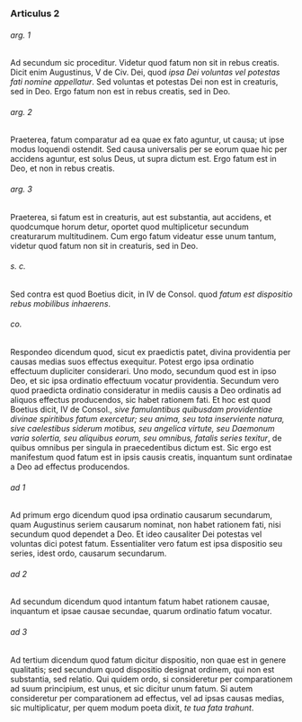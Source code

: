 ### Articulus 2

###### arg. 1
Ad secundum sic proceditur. Videtur quod fatum non sit in rebus creatis. Dicit enim Augustinus, V de Civ. Dei, quod *ipsa Dei voluntas vel potestas fati nomine appellatur*. Sed voluntas et potestas Dei non est in creaturis, sed in Deo. Ergo fatum non est in rebus creatis, sed in Deo.

###### arg. 2
Praeterea, fatum comparatur ad ea quae ex fato aguntur, ut causa; ut ipse modus loquendi ostendit. Sed causa universalis per se eorum quae hic per accidens aguntur, est solus Deus, ut supra dictum est. Ergo fatum est in Deo, et non in rebus creatis.

###### arg. 3
Praeterea, si fatum est in creaturis, aut est substantia, aut accidens, et quodcumque horum detur, oportet quod multiplicetur secundum creaturarum multitudinem. Cum ergo fatum videatur esse unum tantum, videtur quod fatum non sit in creaturis, sed in Deo.

###### s. c.
Sed contra est quod Boetius dicit, in IV de Consol. quod *fatum est dispositio rebus mobilibus inhaerens*.

###### co.
Respondeo dicendum quod, sicut ex praedictis patet, divina providentia per causas medias suos effectus exequitur. Potest ergo ipsa ordinatio effectuum dupliciter considerari. Uno modo, secundum quod est in ipso Deo, et sic ipsa ordinatio effectuum vocatur providentia. Secundum vero quod praedicta ordinatio consideratur in mediis causis a Deo ordinatis ad aliquos effectus producendos, sic habet rationem fati. Et hoc est quod Boetius dicit, IV de Consol., *sive famulantibus quibusdam providentiae divinae spiritibus fatum exercetur; seu anima, seu tota inserviente natura, sive caelestibus siderum motibus, seu angelica virtute, seu Daemonum varia solertia, seu aliquibus eorum, seu omnibus, fatalis series texitur*, de quibus omnibus per singula in praecedentibus dictum est. Sic ergo est manifestum quod fatum est in ipsis causis creatis, inquantum sunt ordinatae a Deo ad effectus producendos.

###### ad 1
Ad primum ergo dicendum quod ipsa ordinatio causarum secundarum, quam Augustinus seriem causarum nominat, non habet rationem fati, nisi secundum quod dependet a Deo. Et ideo causaliter Dei potestas vel voluntas dici potest fatum. Essentialiter vero fatum est ipsa dispositio seu series, idest ordo, causarum secundarum.

###### ad 2
Ad secundum dicendum quod intantum fatum habet rationem causae, inquantum et ipsae causae secundae, quarum ordinatio fatum vocatur.

###### ad 3
Ad tertium dicendum quod fatum dicitur dispositio, non quae est in genere qualitatis; sed secundum quod dispositio designat ordinem, qui non est substantia, sed relatio. Qui quidem ordo, si consideretur per comparationem ad suum principium, est unus, et sic dicitur unum fatum. Si autem consideretur per comparationem ad effectus, vel ad ipsas causas medias, sic multiplicatur, per quem modum poeta dixit, *te tua fata trahunt*.

